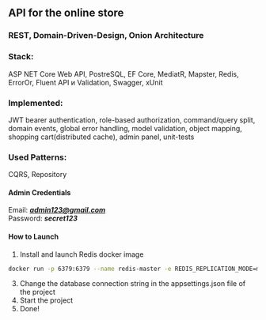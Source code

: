 ## API for the online store
### REST, Domain-Driven-Design, Onion Architecture  
###  Stack: 
ASP NET Core Web API, PostreSQL, EF Core, MediatR, Mapster, Redis, ErrorOr, Fluent API и Validation, Swagger, xUnit  
### Implemented: 
JWT bearer authentication, role-based authorization, command/query split, domain events, global error handling, model validation, object mapping, shopping cart(distributed cache), 
admin panel, unit-tests 
### Used Patterns:
CQRS, Repository

#### Admin Credentials
Email: ***admin123@gmail.com***<br>
Password: ***secret123***

#### How to Launch
1.  Install and launch Redis docker image 
```bash
docker run -p 6379:6379 --name redis-master -e REDIS_REPLICATION_MODE=master -e ALLOW_EMPTY_PASSWORD=yes bitnami/redis:latest
```
3. Change the database connection string in the appsettings.json file of the project
4. Start the project
5. Done!
